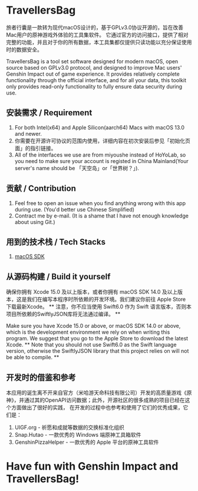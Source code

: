 #  TravellersBag

旅者行囊是一款转为现代macOS设计的，基于GPLv3.0协议开源的，旨在改善Mac用户的原神游戏外体验的工具集软件。
它通过官方的访问接口，提供了相对完整的功能，并且对于你的所有数据，本工具集都仅提供只读功能以充分保证使用时的数据安全。

TravellersBag is a tool set software designed for modern macOS, open source based on GPLv3.0 protocol, and designed to improve Mac users' Genshin Impact out of game experience.
It provides relatively complete functionality through the official interface, and for all your data, this toolkit only provides read-only functionality to fully ensure data security during use.

## 安装需求  /  Requirement
1. For both Intel(x64) and Apple Silicon(aarch64) Macs with macOS 13.0 and newer.
2. 你需要在开源许可协议的范围内使用，详细内容在初次安装后参见「初始化页面」的指引链接。
3. All of the interfaces we use are from miyoushe instead of HoYoLab, so you need to make sure your account is registed in China Mainland(Your server's name should be 「天空岛」or「世界树？」).

## 贡献 / Contribution
1. Feel free to open an issue when you find anything wrong with this app during use. (You'd better use Chinese Simplified)
2. Contract me by e-mail. (It is a shame that I have not enough knowledge about using Git.)

## 用到的技术栈 / Tech Stacks
1. [macOS SDK](https://developer.apple.com/documentation/)

## 从源码构建  / Build it yourself
确保你拥有 Xcode 15.0 及以上版本，或者你拥有 macOS SDK 14.0 及以上版本，这是我们在编写本程序时所依赖的开发环境。我们建议你前往 Apple Store 下载最新Xcode。
** 注意，你不应当使用 Swift6.0 作为 Swift 语言版本，否则本项目所依赖的SwiftlyJSON库将无法通过编译。 **

Make sure you have Xcode 15.0 or above, or macOS SDK 14.0 or above, which is the development environment we rely on when writing this program. We suggest that you go to the Apple Store to download the latest Xcode.
** Note that you should not use Swift6.0 as the Swift language version, otherwise the SwiftlyJSON library that this project relies on will not be able to compile. **

## 开发时的借鉴和参考
本应用的诞生离不开来自官方（米哈游天命科技有限公司）开发的高质量游戏《原神》，并通过其的OpenAPI访问数据；此外，开源社区的很多成熟的项目已经在这个方面做出了很好的实践，
在开发的过程中也参考和使用了它们的优秀成果，它们是：
1. UIGF.org - 祈愿和成就等数据的交换标准化组织
2. Snap.Hutao - 一款优秀的 Windows 端原神工具箱软件
3. GenshinPizzaHelper - 一款优秀的 Apple 平台的原神工具软件

# Have fun with Genshin Impact and TravellersBag!
